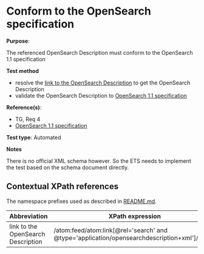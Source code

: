 # Conform to the OpenSearch specification

**Purpose**: 

The referenced OpenSearch Description must conform to the OpenSearch 1.1 specification 

**Test method**

* resolve the [link to the OpenSearch Description](#opensearchlink) to get the OpenSearch Description
* validate the OpenSearch Description to [OpenSearch 1.1 specification](http://www.opensearch.org/Specifications/OpenSearch/1.1)

**Reference(s)**: 

* TG, Req 4
* [OpenSearch 1.1 specification](http://www.opensearch.org/Specifications/OpenSearch/1.1)

**Test type**: Automated

**Notes**

There is no official XML schema however. So the ETS needs to implement the test based on the schema document directly.


## Contextual XPath references

The namespace prefixes used as described in [README.md](README.md#namespaces).

Abbreviation                                               |  XPath expression
---------------------------------------------------------- | -------------------------------------------------------------------------
link to the OpenSearch Description <a name="opensearchlink"></a> | /atom:feed/atom:link[@rel='search' and @type='application/opensearchdescription+xml']/@href